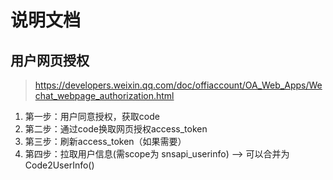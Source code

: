 # 说明文档

## 用户网页授权
> https://developers.weixin.qq.com/doc/offiaccount/OA_Web_Apps/Wechat_webpage_authorization.html

1. 第一步：用户同意授权，获取code
2. 第二步：通过code换取网页授权access_token
3. 第三步：刷新access_token（如果需要）
4. 第四步：拉取用户信息(需scope为 snsapi_userinfo)  --> 可以合并为 Code2UserInfo()